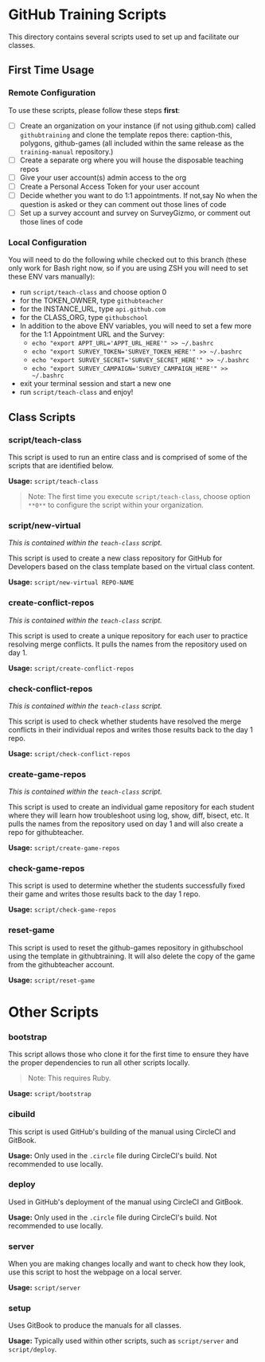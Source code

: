 # GitHub Training Scripts

This directory contains several scripts used to set up and facilitate our classes.

## First Time Usage

### Remote Configuration

To use these scripts, please follow these steps **first**: 

- [ ] Create an organization on your instance (if not using github.com) called `githubtraining` and clone the template repos there: caption-this, polygons, github-games (all included within the same release as the `training-manual` repository.)
- [ ] Create a separate org where you will house the disposable teaching repos
- [ ] Give your user account(s) admin access to the org
- [ ] Create a Personal Access Token for your user account
- [ ] Decide whether you want to do 1:1 appointments. If not,say No when the question is asked or they can comment out those lines of code
- [ ] Set up a survey account and survey on SurveyGizmo, or comment out those lines of code

### Local Configuration

You will need to do the following while checked out to this branch (these only work for Bash right now, so if you are using ZSH you will need to set these ENV vars manually):

- run `script/teach-class` and choose option 0
- for the TOKEN_OWNER, type `githubteacher`
- for the INSTANCE_URL, type `api.github.com`
- for the CLASS_ORG, type `githubschool`
- In addition to the above ENV variables, you will need to set a few more for the 1:1 Appointment URL and the Survey:
  - `echo "export APPT_URL='APPT_URL_HERE'" >> ~/.bashrc`
  - `echo "export SURVEY_TOKEN='SURVEY_TOKEN_HERE'" >> ~/.bashrc`
  - `echo "export SURVEY_SECRET='SURVEY_SECRET_HERE'" >> ~/.bashrc`
  - `echo "export SURVEY_CAMPAIGN='SURVEY_CAMPAIGN_HERE'" >> ~/.bashrc`
- exit your terminal session and start a new one
- run `script/teach-class` and enjoy!

## Class Scripts

### script/teach-class

This script is used to run an entire class and is comprised of some of the scripts that are identified below. 

**Usage:** `script/teach-class`

> Note: The first time you execute `script/teach-class`, choose option `**0**` to configure the script within your organization.

### script/new-virtual

_This is contained within the `teach-class` script._

This script is used to create a new class repository for GitHub for Developers based on the class template based on the virtual class content.

**Usage:** `script/new-virtual REPO-NAME`

### create-conflict-repos

_This is contained within the `teach-class` script._

This script is used to create a unique repository for each user to practice resolving merge conflicts. It pulls the names from the repository used on day 1.

**Usage:** `script/create-conflict-repos`

### check-conflict-repos

_This is contained within the `teach-class` script._

This script is used to check whether students have resolved the merge conflicts in their individual repos and writes those results back to the day 1 repo.

**Usage:** `script/check-conflict-repos`

### create-game-repos

_This is contained within the `teach-class` script._

This script is used to create an individual game repository for each student where they will learn how troubleshoot using log, show, diff, bisect, etc. It pulls the names from the repository used on day 1 and will also create a repo for githubteacher.

**Usage:** `script/create-game-repos`

### check-game-repos

This script is used to determine whether the students successfully fixed their game and writes those results back to the day 1 repo.

**Usage:** `script/check-game-repos`

### reset-game

This script is used to reset the github-games repository in githubschool using the template in githubtraining. It will also delete the copy of the game from the githubteacher account.

**Usage:** `script/reset-game`

# Other Scripts

### bootstrap

This script allows those who clone it for the first time to ensure they have the proper dependencies to run all other scripts locally.

> Note: This requires Ruby. 

**Usage:** `script/bootstrap`

### cibuild

This script is used GitHub's building of the manual using CircleCI and GitBook.

**Usage:** Only used in the `.circle` file during CircleCI's build. Not recommended to use locally.

### deploy

Used in GitHub's deployment of the manual using CircleCI and GitBook.

**Usage:** Only used in the `.circle` file during CircleCI's build. Not recommended to use locally.

### server

When you are making changes locally and want to check how they look, use this script to host the webpage on a local server.

**Usage:** `script/server`

### setup

Uses GitBook to produce the manuals for all classes.

**Usage:** Typically used within other scripts, such as `script/server` and `script/deploy`. 
